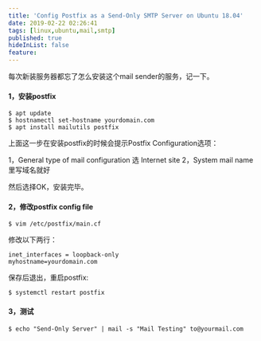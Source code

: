 ```yaml
---
title: 'Config Postfix as a Send-Only SMTP Server on Ubuntu 18.04'
date: 2019-02-22 02:26:41
tags: [linux,ubuntu,mail,smtp]
published: true
hideInList: false
feature: 
---
```

每次新装服务器都忘了怎么安装这个mail sender的服务，记一下。
<!-- more -->


#### 1，安装postfix

```
$ apt update
$ hostnamectl set-hostname yourdomain.com
$ apt install mailutils postfix
```

上面这一步在安装postfix的时候会提示Postfix Configuration选项：

1，General type of mail configuration 选 Internet site
2，System mail name 里写域名就好

然后选择OK，安装完毕。

#### 2，修改postfix config file

```
$ vim /etc/postfix/main.cf
```

修改以下两行：
```
inet_interfaces = loopback-only
myhostname=yourdomain.com
```

保存后退出，重启postfix: 
```
$ systemctl restart postfix
```

#### 3，测试

```
$ echo "Send-Only Server" | mail -s "Mail Testing" to@yourmail.com
```